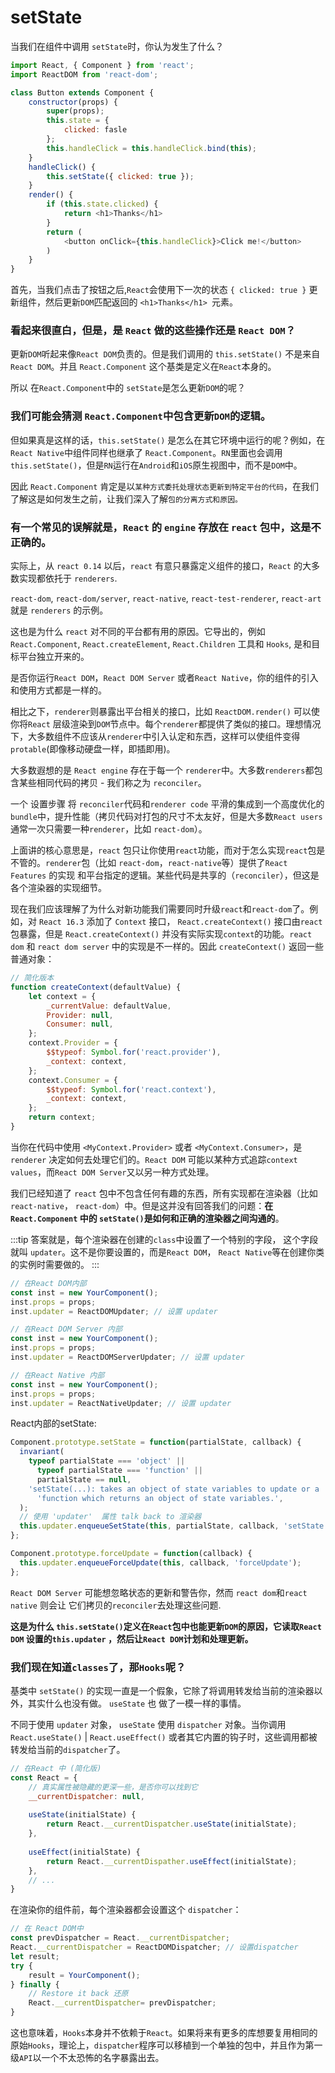 # setState

当我们在组件中调用 `setState`时，你认为发生了什么？

```js
import React, { Component } from 'react';
import ReactDOM from 'react-dom';

class Button extends Component {
    constructor(props) {
        super(props);
        this.state = { 
            clicked: fasle 
        };
        this.handleClick = this.handleClick.bind(this);
    }
    handleClick() {
        this.setState({ clicked: true });
    }
    render() {
        if (this.state.clicked) {
            return <h1>Thanks</h1>
        }
        return (
            <button onClick={this.handleClick}>Click me!</button>
        )
    }
}
```

首先，当我们点击了按钮之后,`React`会使用下一次的状态 `{ clicked: true }` 更新组件，然后更新`DOM`匹配返回的 `<h1>Thanks</h1> `元素。

### 看起来很直白，但是，是 `React` 做的这些操作还是 `React DOM`？

更新`DOM`听起来像`React DOM`负责的。但是我们调用的 `this.setState()` 不是来自 `React DOM`。并且 `React.Component` 这个基类是定义在`React`本身的。

所以 在`React.Component`中的 `setState`是怎么更新`DOM`的呢？

### 我们可能会猜测 `React.Component`中包含更新`DOM`的逻辑。

但如果真是这样的话，`this.setState()` 是怎么在其它环境中运行的呢？例如，在`React Native`中组件同样也继承了 `React.Component`。`RN`里面也会调用 `this.setState()`，但是`RN`运行在`Android`和`iOS`原生视图中，而不是`DOM`中。

因此 `React.Component` 肯定是以`某种方式委托处理状态更新到特定平台的代码`，在我们了解这是如何发生之前，让我们深入了解`包的分离方式和原因。`

### 有一个常见的误解就是，`React` 的 `engine` 存放在 `react` 包中，这是不正确的。

实际上，从 `react 0.14` 以后，`react` 有意只暴露定义组件的接口，`React` 的大多数实现都依托于 `renderers`.

`react-dom`, `react-dom/server`, `react-native`, `react-test-renderer`, `react-art` 就是 `renderers` 的示例。

这也是为什么 `react` 对不同的平台都有用的原因。它导出的，例如 `React.Component`, `React.createElement`, `React.Children` 工具和 `Hooks`, 是和目标平台独立开来的。

是否你运行`React DOM`，`React DOM Server` 或者`React Native`，你的组件的引入和使用方式都是一样的。

相比之下，`renderer`则暴露出平台相关的接口，比如 `ReactDOM.render()` 可以使你将`React` 层级渲染到`DOM`节点中。每个`renderer`都提供了类似的接口。理想情况下，大多数组件不应该从`renderer`中引入认定和东西，这样可以使组件变得`protable`(即像移动硬盘一样，即插即用)。

大多数遐想的是 `React engine` 存在于每一个 `renderer`中。大多数`renderers`都包含某些相同代码的拷贝 - 我们称之为 `reconciler`。

一个 设置步骤 将 `reconciler`代码和`renderer code` 平滑的集成到一个高度优化的`bundle`中，提升性能（拷贝代码对打包的尺寸不太友好，但是大多数`React users`通常一次只需要一种`renderer`，比如 `react-dom`）。

上面讲的核心意思是，`react` 包只让你使用`react`功能，而对于怎么实现`react`包是不管的。`renderer`包（比如 `react-dom`，`react-native`等）提供了`React Features` 的实现 和平台指定的逻辑。某些代码是共享的（`reconciler`），但这是各个渲染器的实现细节。


现在我们应该理解了为什么对新功能我们需要同时升级`react`和`react-dom`了。例如，对 `React 16.3` 添加了 `Context` 接口， `React.createContext()` 接口由`react`包暴露，但是 `React.createContext()` 并没有实际实现`context`的功能。`react dom` 和 `react dom server` 中的实现是不一样的。因此 `createContext()` 返回一些普通对象：

```js
// 简化版本
function createContext(defaultValue) {
    let context = {
        _currentValue: defaultValue,
        Provider: null,
        Consumer: null,
    };
    context.Provider = {
        $$typeof: Symbol.for('react.provider'),
        _context: context,
    };
    context.Consumer = {
        $$typeof: Symbol.for('react.context'),
        _context: context,
    };
    return context;
}
```

当你在代码中使用 `<MyContext.Provider>` 或者 `<MyContext.Consumer>`，是 `renderer` 决定如何去处理它们的。`React DOM` 可能以某种方式追踪`context values`，而`React DOM Server`又以另一种方式处理。

我们已经知道了 `react` 包中不包含任何有趣的东西，所有实现都在渲染器（比如`react-native`， `react-dom`）中。但是这并没有回答我们的问题：**在 `React.Component` 中的 `setState()`是如何和正确的渲染器之间沟通的**。

:::tip
答案就是，每个渲染器在创建的`class`中设置了一个特别的字段， 这个字段就叫 `updater`。这不是你要设置的，而是`React DOM`， `React Native`等在创建你类的实例时需要做的。
:::

```js
// 在React DOM内部
const inst = new YourComponent();
inst.props = props;
inst.updater = ReactDOMUpdater; // 设置 updater

// 在React DOM Server 内部
const inst = new YourComponent();
inst.props = props;
inst.updater = ReactDOMServerUpdater; // 设置 updater

// 在React Native 内部
const inst = new YourComponent();
inst.props = props;
inst.updater = ReactNativeUpdater; // 设置 updater
```

React内部的setState:

```js
Component.prototype.setState = function(partialState, callback) {
  invariant(
    typeof partialState === 'object' ||
      typeof partialState === 'function' ||
      partialState == null,
    'setState(...): takes an object of state variables to update or a ' +
      'function which returns an object of state variables.',
  );
  // 使用 'updater'  属性 talk back to 渲染器
  this.updater.enqueueSetState(this, partialState, callback, 'setState');
};

Component.prototype.forceUpdate = function(callback) {
  this.updater.enqueueForceUpdate(this, callback, 'forceUpdate');
};
```

`React DOM Server` 可能想忽略状态的更新和警告你，然而 `react dom`和`react native` 则会让 它们拷贝的`reconciler`去处理这些问题.

**这是为什么 `this.setState()`定义在`React`包中也能更新`DOM`的原因，它读取`React DOM` 设置的`this.updater` ，然后让`React DOM`计划和处理更新。**

### 我们现在知道`classes`了，那`Hooks`呢？

基类中 `setState()` 的实现一直是一个假象，它除了将调用转发给当前的渲染器以外，其实什么也没有做。 `useState` 也 做了一模一样的事情。

不同于使用 `updater` 对象， `useState` 使用 `dispatcher` 对象。当你调用 `React.useState()` | `React.useEffect()` 或者其它内置的钩子时，这些调用都被转发给当前的`dispatcher`了。

```js
// 在React 中 (简化版)
const React = {
    // 真实属性被隐藏的更深一些，是否你可以找到它
    __currentDispatcher: null,
    
    useState(initialState) {
        return React.__currentDispatcher.useState(initialState);
    },
    
    useEffect(initialState) {
        return React.__currentDispather.useEffect(initialState);
    },
    // ...
}
```

在渲染你的组件前，每个渲染器都会设置这个 `dispatcher`：

```js
// 在 React DOM中
const prevDispatcher = React.__currentDispatcher;
React.__currentDispatcher = ReactDOMDispatcher; // 设置dispatcher
let result;
try {
    result = YourComponent();
} finally {
    // Restore it back 还原
    React.__currentDispatcher= prevDispatcher;
}
```

这也意味着，`Hooks`本身并不依赖于`React`。如果将来有更多的库想要复用相同的原始`Hooks`，理论上，`dispatcher`程序可以移植到一个单独的包中，并且作为第一级`API`以一个不太恐怖的名字暴露出去。











